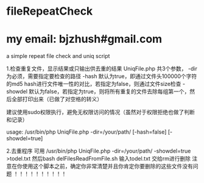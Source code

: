 fileRepeatCheck
===============
# my email: bjzhush#gmail.com
a simple repeat file check and uniq script


1.检查重复文件，显示结果或只输出供去重的结果
UniqFile.php 共3个参数，
    -dir为必须，需要指定要检查的路径
    -hash 默认为true，即通过文件头100000个字符的md5 hash进行文件唯一性的对比，若指定为false，则通过文件size检查
    -showdel 默认为false，若指定为true，则将所有重复的文件去除每组第一个，然后全部打印出来（已做了对空格的转义）
 
  建议使用sudo权限执行，避免无权限访问的情况（虽然对于权限拒绝也做了判断和记录）

usage: /usr/bin/php UniqFile.php -dir=/your/path/ [-hash=false] [-showdel=true]

2.去重程序
 可用
 /usr/bin/php UniqFile.php -dir=/your/path/  -showdel=true >todel.txt
 然后bash delFilesReadFromFile.sh
 输入todel.txt 交给rm进行删除
 注意在你使用这个脚本之前，确定你非常清楚并且你肯定你要删除的这些文件没有问题 ！！！！！！！！！！
